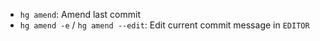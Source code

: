 - `hg amend`: Amend last commit
- `hg amend -e` / `hg amend --edit`: Edit current commit message in `EDITOR`
